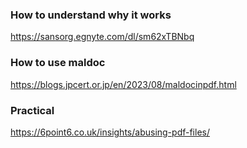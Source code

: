 ### How to understand why it works
https://sansorg.egnyte.com/dl/sm62xTBNbq
### How to use maldoc
https://blogs.jpcert.or.jp/en/2023/08/maldocinpdf.html
### Practical
https://6point6.co.uk/insights/abusing-pdf-files/
